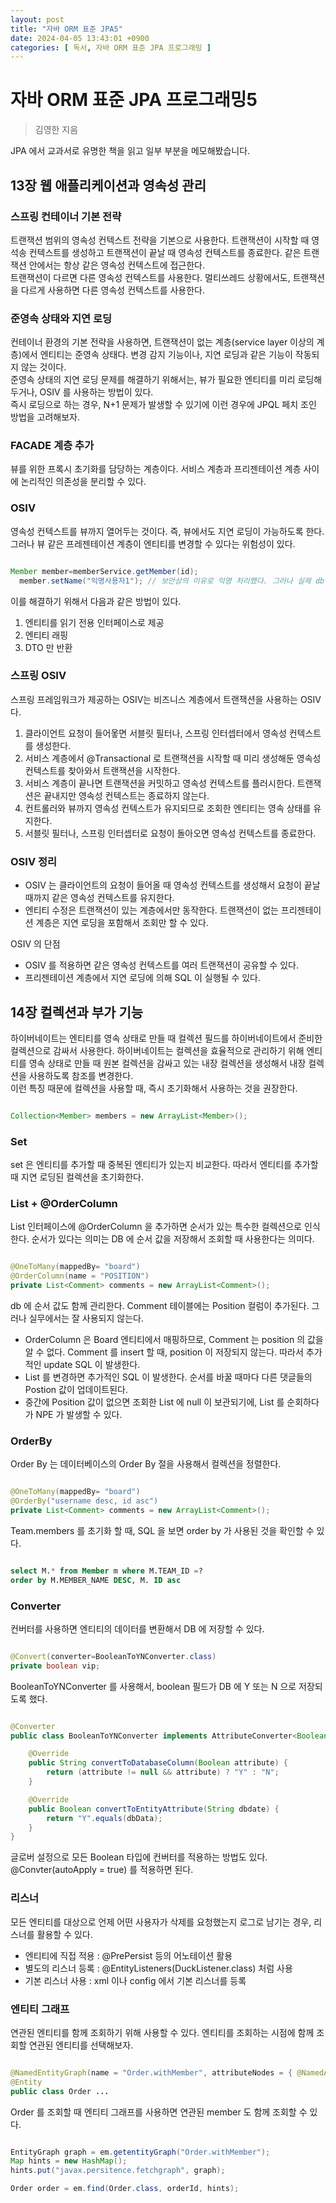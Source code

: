 ```yaml
---
layout: post
title: "자바 ORM 표준 JPA5"
date: 2024-04-05 13:43:01 +0900
categories: [ 독서, 자바 ORM 표준 JPA 프로그래밍 ]
---
```


# 자바 ORM 표준 JPA 프로그래밍5

> 김영한 지음

JPA 에서 교과서로 유명한 책을 읽고 일부 부분을 메모해봤습니다.

## 13장 웹 애플리케이션과 영속성 관리

### 스프링 컨테이너 기본 전략

트랜잭션 범위의 영속성 컨텍스트 전략을 기본으로 사용한다. 트랜잭션이 시작할 때 영석송 컨텍스트를 생성하고 트랜잭션이 끝날 때 영속성 컨텍스트를 종료한다. 같은 트랜잭션 안에서는
항상 같은 영속성 컨텍스트에 접근한다.
<br><span>
트랜잭션이 다르면 다른 영속성 컨텍스트를 사용한다. 멀티쓰레드 상황에서도, 트랜잭션을 다르게 사용하면 다른 영속성 컨텍스트를 사용한다.

### 준영속 상태와 지연 로딩

컨테이너 환경의 기본 전략을 사용하면, 트랜잭션이 없는 계층(service layer 이상의 계층)에서 엔티티는 준영속 상태다. 변경 감지 기능이나, 지연 로딩과 같은 기능이
작동되지 않는 것이다.
<br><span>
준영속 상태의 지연 로딩 문제를 해결하기 위해서는, 뷰가 필요한 엔티티를 미리 로딩해두거나, OSIV 를 사용하는 방법이 있다.
<br><span>
즉시 로딩으로 하는 경우, N+1 문제가 발생할 수 있기에 이런 경우에 JPQL 페치 조인 방법을 고려해보자.

### FACADE 계층 추가

뷰를 위한 프록시 초기화를 담당하는 계층이다. 서비스 계층과 프리젠테이션 계층 사이에 논리적인 의존성을 분리할 수 있다.

### OSIV

영속성 컨텍스트를 뷰까지 열어두는 것이다. 즉, 뷰에서도 지연 로딩이 가능하도록 한다. 그러나 뷰 같은 프레젠테이션 계층이 엔티티를 변경할 수 있다는 위험성이 있다.

```java

Member member=memberService.getMember(id);
  member.setName("익명사용자1"); // 보안상의 이유로 익명 처리했다. 그러나 실제 db 의 member 이름이 변경된다.

```

이를 해결하기 위해서 다음과 같은 방법이 있다.

1. 엔티티를 읽기 전용 인터페이스로 제공
2. 엔티티 래핑
3. DTO 만 반환

### 스프링 OSIV

스프링 프레임워크가 제공하는 OSIV는 비즈니스 계층에서 트랜잭션을 사용하는 OSIV 다.

1. 클라이언트 요청이 들어옿면 서블릿 필터나, 스프링 인터셉터에서 영속성 컨텍스트를 생성한다.
2. 서비스 계층에서 @Transactional 로 트랜잭션을 시작할 때 미리 생성해둔 영속성 컨텍스트를 찾아와서 트랜잭션을 시작한다.
3. 서비스 계층이 끝나면 트랜잭션을 커밋하고 영속성 컨텍스트를 플러시한다. 트랜잭션은 끝내지만 영속성 컨텍스트는 종료하지 않는다.
4. 컨트롤러와 뷰까지 영속성 컨텍스트가 유지되므로 조회한 엔티티는 영속 상태를 유지한다.
5. 서블릿 필터나, 스프링 인터셉터로 요청이 돌아오면 영속성 컨텍스트를 종료한다.

### OSIV 정리

- OSIV 는 클라이언트의 요청이 들어올 때 영속성 컨텍스트를 생성해서 요청이 끝날 때까지 같은 영속성 컨텍스트를 유지한다.
- 엔티티 수정은 트랜잭션이 있는 계층에서만 동작한다. 트랜잭션이 없는 프리젠테이션 계층은 지연 로딩을 포함해서 조회만 할 수 있다.

OSIV 의 단점

- OSIV 를 적용하면 같은 영속성 컨텍스트를 여러 트랜잭션이 공유할 수 있다.
- 프리젠테이션 계층에서 지연 로딩에 의해 SQL 이 실행될 수 있다.

## 14장 컬렉션과 부가 기능

하이버네이트는 엔티티를 영속 상태로 만들 때 컬렉션 필드를 하이버네이트에서 준비한 컬렉션으로 감싸서 사용한다. 하이버네이트는 컬렉션을 효율적으로 관리하기 위해 엔티티를 영속 상태로
만들 때 원본 컬렉션을 감싸고 있는 내장 컬렉션을 생성해서 내장 컬렉션을 사용하도록 참조를 변경한다.
<br><span>
이런 특징 때문에 컬렉션을 사용할 때, 즉시 초기화해서 사용하는 것을 권장한다.

```java

Collection<Member> members = new ArrayList<Member>();

```

### Set

set 은 엔티티를 추가할 때 중복된 엔티티가 있는지 비교한다. 따라서 엔티티를 추가할 때 지연 로딩된 컬렉션을 초기화한다.

### List + @OrderColumn

List 인터페이스에 @OrderColumn 을 추가하면 순서가 있는 특수한 컬렉션으로 인식한다. 순서가 있다는 의미는 DB 에 순서 값을 저장해서 조회할 때 사용한다는 의미다.

```java

@OneToMany(mappedBy= "board")
@OrderColumn(name = "POSITION")
private List<Comment> comments = new ArrayList<Comment>();

```

db 에 순서 값도 함께 관리한다.  Comment 테이블에는 Position 컬럼이 추가된다. 그러나 실무에서는 잘 사용되지 않는다.
- OrderColumn 은 Board 엔티티에서 매핑하므로, Comment 는 position 의 값을 알 수 없다. Comment 를 insert 할 때, position 이 저장되지 않는다. 따라서 추가적인 update SQL 이 발생한다.
- List 를 변경하면 추가적인 SQL 이 발생한다. 순서를 바꿀 때마다 다른 댓글들의 Postion 값이 업데이트된다.
- 중간에 Position 값이 없으면 조회한 List 에 null 이 보관되기에, List 를 순회하다가 NPE 가 발생할 수 있다.

### OrderBy

Order By 는 데이터베이스의 Order By 절을 사용해서 컬렉션을 정렬한다.

```java

@OneToMany(mappedBy= "board")
@OrderBy("username desc, id asc")
private List<Comment> comments = new ArrayList<Comment>();

```

Team.members 를 초기화 할 때, SQL 을 보면 order by 가 사용된 것을 확인할 수 있다.

```sql

select M.* from Member m where M.TEAM_ID =?
order by M.MEMBER_NAME DESC, M. ID asc

```

### Converter

컨버터를 사용하면 엔티티의 데이터를 변환해서 DB 에 저장할 수 있다.

```java

@Convert(converter=BooleanToYNConverter.class)
private boolean vip;

```

BooleanToYNConverter 를 사용해서, boolean 필드가 DB 에 Y 또는 N 으로 저장되도록 했다.

```java

@Converter
public class BooleanToYNConverter implements AttributeConverter<Boolean, String> {

    @Override
    public String convertToDatabaseColumn(Boolean attribute) {
        return (attribute != null && attribute) ? "Y" : "N";
    }

    @Override
    public Boolean convertToEntityAttribute(String dbdate) {
        return "Y".equals(dbData);
    }
}

```

글로버 설정으로 모든 Boolean 타입에 컨버터를 적용하는 방법도 있다.
@Convter(autoApply = true) 를 적용하면 된다.

### 리스너

모든 엔티티를 대상으로 언제 어떤 사용자가 삭제를 요청했는지 로그로 남기는 경우, 리스너를 활용할 수 있다.

- 엔티티에 직접 적용 : @PrePersist 등의 어노테이션 활용
- 별도의 리스너 등록 : @EntityListeners(DuckListener.class) 처럼 사용
- 기본 리스너 사용 : xml 이나 config 에서 기본 리스너를 등록

### 엔티티 그래프

연관된 엔티티를 함께 조회하기 위해 사용할 수 있다. 엔티티를 조회하는 시점에 함께 조회할 연관된 엔티티를 선택해보자.

```java

@NamedEntityGraph(name = "Order.withMember", attributeNodes = { @NamedAttributeNode("member") })
@Entity
public class Order ...

```

Order 를 조회할 때 엔티티 그래프를 사용하면 연관된 member 도 함께 조회할 수 있다.

```java

EntityGraph graph = em.getentityGraph("Order.withMember");
Map hints = new HashMap();
hints.put("javax.persitence.fetchgraph", graph);

Order order = em.find(Order.class, orderId, hints);

```

